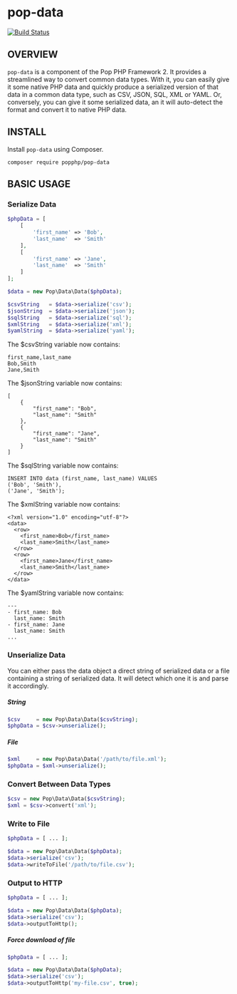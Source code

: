 pop-data
========

[![Build Status](https://travis-ci.org/popphp/pop-data.svg?branch=master)](https://travis-ci.org/popphp/pop-data)

OVERVIEW
--------
`pop-data` is a component of the Pop PHP Framework 2. It provides a streamlined way to convert common data types.
With it, you can easily give it some native PHP data and quickly produce a serialized version of that data in a
common data type, such as CSV, JSON, SQL, XML or YAML. Or, conversely, you can give it some serialized data, an
it will auto-detect the format and convert it to native PHP data.

INSTALL
-------

Install `pop-data` using Composer.

    composer require popphp/pop-data

BASIC USAGE
-----------

### Serialize Data

```php
$phpData = [
    [
        'first_name' => 'Bob',
        'last_name'  => 'Smith'
    ],
    [
        'first_name' => 'Jane',
        'last_name'  => 'Smith'
    ]
];

$data = new Pop\Data\Data($phpData);

$csvString   = $data->serialize('csv');
$jsonString  = $data->serialize('json');
$sqlString   = $data->serialize('sql');
$xmlString   = $data->serialize('xml');
$yamlString  = $data->serialize('yaml');
```

The $csvString variable now contains:

    first_name,last_name
    Bob,Smith
    Jane,Smith

The $jsonString variable now contains:

    [
        {
            "first_name": "Bob",
            "last_name": "Smith"
        },
        {
            "first_name": "Jane",
            "last_name": "Smith"
        }
    ]

The $sqlString variable now contains:

    INSERT INTO data (first_name, last_name) VALUES
    ('Bob', 'Smith'),
    ('Jane', 'Smith');


The $xmlString variable now contains:

    <?xml version="1.0" encoding="utf-8"?>
    <data>
      <row>
        <first_name>Bob</first_name>
        <last_name>Smith</last_name>
      </row>
      <row>
        <first_name>Jane</first_name>
        <last_name>Smith</last_name>
      </row>
    </data>

The $yamlString variable now contains:

    ---
    - first_name: Bob
      last_name: Smith
    - first_name: Jane
      last_name: Smith
    ...

### Unserialize Data

You can either pass the data object a direct string of serialized data or a file containing a string of
serialized data. It will detect which one it is and parse it accordingly. 

##### String

```php
$csv     = new Pop\Data\Data($csvString);
$phpData = $csv->unserialize();
```

##### File

```php
$xml     = new Pop\Data\Data('/path/to/file.xml');
$phpData = $xml->unserialize();
```

### Convert Between Data Types

```php
$csv = new Pop\Data\Data($csvString);
$xml = $csv->convert('xml');
```

### Write to File

```php
$phpData = [ ... ];

$data = new Pop\Data\Data($phpData);
$data->serialize('csv');
$data->writeToFile('/path/to/file.csv');
```

### Output to HTTP

```php
$phpData = [ ... ];

$data = new Pop\Data\Data($phpData);
$data->serialize('csv');
$data->outputToHttp();
```

##### Force download of file

```php
$phpData = [ ... ];

$data = new Pop\Data\Data($phpData);
$data->serialize('csv');
$data->outputToHttp('my-file.csv', true);
```
